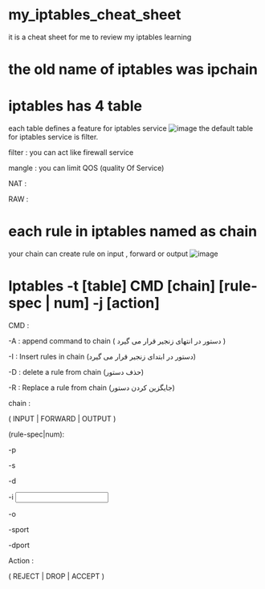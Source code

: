 # my_iptables_cheat_sheet
it is a cheat sheet for me to review my iptables learning
# the old name of iptables was ipchain 
# iptables has 4 table 
each table defines a feature for iptables service
![image](https://github.com/ehsanDadashi/my_iptables_cheat_sheet/assets/29996315/18bcda8a-6364-44e1-b5fe-18f56639a178)
the default table for iptables service is filter.

filter : you can act like firewall service

mangle : you can limit QOS (quality Of Service)

NAT :

RAW :
# each rule in iptables named as chain
your chain can create rule on input , forward or output
![image](https://github.com/ehsanDadashi/my_iptables_cheat_sheet/assets/29996315/05244ebc-0f8b-4a06-971e-79887897fb7d)

# Iptables -t [table] CMD [chain] [rule-spec | num] -j [action]
CMD :

  -A : append command to chain ( دستور در انتهای زنجیر قرار می گیرد )
  
  -I : Insert rules in chain (دستور در ابتدای زنجیر قرار می گیرد)
  
  -D : delete a rule from chain (حذف دستور)
  
  -R : Replace a rule from chain (جایگزین کردن دستور)
  
chain :

 ( INPUT | FORWARD | OUTPUT )

(rule-spec|num):

  -p <protocol-type> 

  -s <source ip address>

  -d <destination ip address>

  -i <input interface name>

  -o <output interface name>

  -sport <source port number>

  -dport <destination port number>

Action :

  ( REJECT | DROP | ACCEPT )
